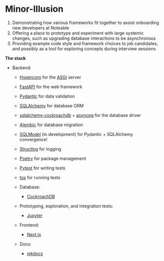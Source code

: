 # Minor-Illusion

1. Demonstrating how various frameworks fit together to assist onboarding new developers at Noteable
2. Offering a place to prototype and experiment with large systemic changes, such as upgrading database interactions to be asynchronous
3. Providing example code style and framework choices to job candidates, and possibly as a tool for exploring concepts during interview sessions

**The stack**

* Backend:
    * [Hypercorn](https://pgjones.gitlab.io/hypercorn/) for the [ASGI](https://asgi.readthedocs.io/en/latest/) server
    * [FastAPI](https://fastapi.tiangolo.com/) for the web framework
    * [Pydantic](https://pydantic-docs.helpmanual.io/) for data validation
    * [SQLAlchemy](https://www.sqlalchemy.org/) for database ORM
    * [sqlalchemy-cockroachdb](https://github.com/cockroachdb/sqlalchemy-cockroachdb) + [asyncpg](https://magicstack.github.io/asyncpg/current/) for the database driver
    * [Alembic](https://alembic.sqlalchemy.org/en/latest/) for database migration
    * [SQLModel](https://sqlmodel.tiangolo.com/) (in development) for Pydantic + SQLAlchemy convergence!
    * [Structlog](https://www.structlog.org/en/stable/) for logging
    * [Poetry](https://python-poetry.org/) for package management
    * [Pytest](https://docs.pytest.org/) for writing tests
    * [tox](https://tox.wiki/en/latest/index.html) for running tests
    
  * Database:
    * [CockroachDB](https://www.cockroachlabs.com/) 

  * Prototyping, exploration, and integration tests:
    * [Jupyter](https://jupyter-docker-stacks.readthedocs.io/en/latest/)

  * Frontend:
    * [Next.js](https://nextjs.org/)

  * Docs:
    * [mkdocs](https://www.mkdocs.org/)
